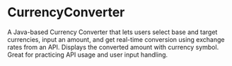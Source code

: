 # CurrencyConverter
A Java-based Currency Converter that lets users select base and target currencies, input an amount, and get real-time conversion using exchange rates from an API. Displays the converted amount with currency symbol. Great for practicing API usage and user input handling.
